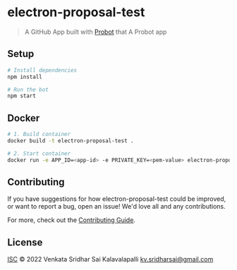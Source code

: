 # electron-proposal-test

> A GitHub App built with [Probot](https://github.com/probot/probot) that A Probot app

## Setup

```sh
# Install dependencies
npm install

# Run the bot
npm start
```

## Docker

```sh
# 1. Build container
docker build -t electron-proposal-test .

# 2. Start container
docker run -e APP_ID=<app-id> -e PRIVATE_KEY=<pem-value> electron-proposal-test
```

## Contributing

If you have suggestions for how electron-proposal-test could be improved, or want to report a bug, open an issue! We'd love all and any contributions.

For more, check out the [Contributing Guide](CONTRIBUTING.md).

## License

[ISC](LICENSE) © 2022 Venkata Sridhar Sai Kalavalapalli <kv.sridharsai@gmail.com>
